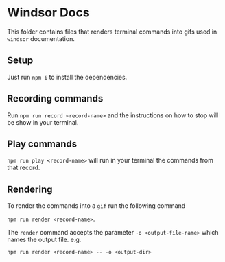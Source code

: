 # Windsor Docs

This folder contains files that renders terminal commands into gifs used in `windsor` documentation.


## Setup

Just run `npm i` to install the dependencies.

## Recording commands

Run `npm run record <record-name>` and the instructions on how to stop will be show in your terminal.

## Play commands

`npm run play <record-name>` will run in your terminal the commands from that record.

## Rendering

To render the commands into a `gif` run the following command

`npm run render <record-name>`.

The `render` command accepts the parameter `-o <output-file-name>` which names the output file. e.g.

`npm run render <record-name> -- -o <output-dir>`
